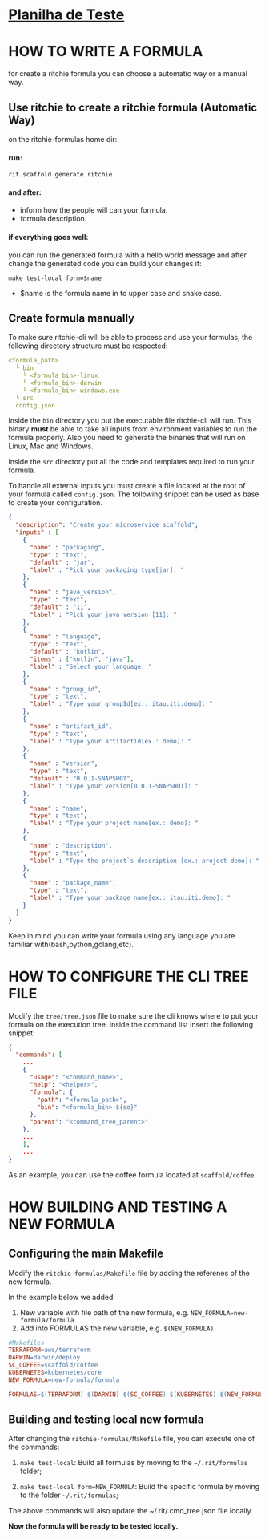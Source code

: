 # [ Planilha de Teste ](https://docs.google.com/spreadsheets/d/1fnfxnDMJxnjYJ-OLqZuGPVUhUQvyU9CLBCQl2-sPaTc/edit?usp=sharing)

# HOW TO WRITE A FORMULA

for create a ritchie formula you can choose a automatic way or a manual way.

## Use ritchie to create a ritchie formula (Automatic Way)

on the ritchie-formulas home dir:

#### run:
```
rit scaffold generate ritchie
```
#### and after:
 - inform how the people will can your formula.
 - formula description.

#### if everything goes well:

you can run the generated formula with a hello world message and after change the generated code you can build your changes if:
```
make test-local form=$name
```
- $name is the formula name in to upper case and snake case. 

## Create formula manually
To make sure ritchie-cli will be able to process and use your formulas, the following directory structure must be respected:

```yaml
<formula_path>
  └ bin
    └ <formula_bin>-linux
    └ <formula_bin>-darwin
    └ <formula_bin>-windows.exe
  └ src
  config.json
```

Inside the `bin` directory you put the executable file ritchie-cli will run. This binary **must** be able to take all inputs from environment variables to run the formula properly.
Also you need to generate the binaries that will run on Linux, Mac and Windows. 

Inside the `src` directory put all the code and templates required to run your formula.

To handle all external inputs you must create a file located at the root of your formula called `config.json`. The following snippet can be used as base to create your configuration.

```json
{
  "description": "Create your microservice scaffold",
  "inputs" : [
    {
      "name" : "packaging",
      "type" : "text",
      "default" : "jar",
      "label" : "Pick your packaging type[jar]: "
    },
    {
      "name" : "java_version",
      "type" : "text",
      "default" : "11",
      "label" : "Pick your java version [11]: "
    },
    {
      "name" : "language",
      "type" : "text",
      "default" : "kotlin",
      "items" : ["kotlin", "java"],
      "label" : "Select your language: "
    },
    {
      "name" : "group_id",
      "type" : "text",
      "label" : "Type your groupId[ex.: itau.iti.demo]: "
    },
    {
      "name" : "artifact_id",
      "type" : "text",
      "label" : "Type your artifactId[ex.: demo]: "
    },
    {
      "name" : "version",
      "type" : "text",
      "default" : "0.0.1-SNAPSHOT",
      "label" : "Type your version[0.0.1-SNAPSHOT]: "
    },
    {
      "name" : "name",
      "type" : "text",
      "label" : "Type your project name[ex.: demo]: "
    },
    {
      "name" : "description",
      "type" : "text",
      "label" : "Type the project`s description [ex.: project demo]: "
    },
    {
      "name" : "package_name",
      "type" : "text",
      "label" : "Type your package name[ex.: itau.iti.demo]: "
    }
  ]
}
```

Keep in mind you can write your formula using any language you are familiar with(bash,python,golang,etc).

# HOW TO CONFIGURE THE CLI TREE FILE

Modify the `tree/tree.json` file to make sure the cli knows where to put your formula on the execution tree. Inside the command list insert the following snippet:

```json
{
  "commands": [
    ...
    {
      "usage": "<command_name>",
      "help": "<helper>",
      "formula": {
        "path": "<formula_path>",
        "bin": "<formula_bin>-${so}"
      },
      "parent": "<command_tree_parent>"
    },
    ...
    ],
    ...
}
```

As an example, you can use the coffee formula located at `scaffold/coffee`.

# HOW BUILDING AND TESTING A NEW FORMULA

## Configuring the main Makefile

Modify the `ritchie-formulas/Makefile` file by adding the referenes of the new formula.

In the example below we added:
1. New variable with file path of the new formula, e.g. `NEW_FORMULA=new-formula/formula`
2. Add into FORMULAS the new variable, e.g. `$(NEW_FORMULA)`

```Makefile
#Makefiles
TERRAFORM=aws/terraform
DARWIN=darwin/deploy
SC_COFFEE=scaffold/coffee
KUBERNETES=kubernetes/core
NEW_FORMULA=new-formula/formula

FORMULAS=$(TERRAFORM) $(DARWIN) $(SC_COFFEE) $(KUBERNETES) $(NEW_FORMULA)
```

## Building and testing local new formula

After changing the `ritchie-formulas/Makefile` file, you can execute one of the commands:

1. `make test-local`: Build all formulas by moving to the `~/.rit/formulas` folder;

2. `make test-local form=NEW_FORMULA`: Build the specific formula by moving to the folder `~/.rit/formulas`;

The above commands will also update the ~/.rit/.cmd_tree.json file locally.

**Now the formula will be ready to be tested locally.**
